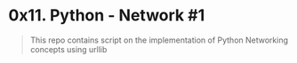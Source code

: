 # 0x11. Python - Network #1
> This repo contains script on the implementation of Python Networking concepts using urllib

